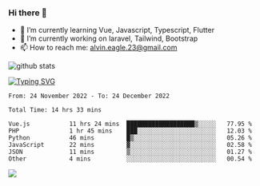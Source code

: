 ### Hi there 👋
- 🌱 I’m currently learning Vue, Javascript, Typescript, Flutter
- 🔭 I’m currently working on laravel, Tailwind, Bootstrap
- 📫 How to reach me: alvin.eagle.23@gmail.com



![github stats](https://github-readme-stats.vercel.app/api?username=alvnfaiz&show_icons=true)


[![Typing SVG](http://readme-typing-svg.herokuapp.com?font=Montserrat&color=%2336BCF7&duration=4000&center=true&lines=Alvin+Faiz;Fullstack+Developer;PHP%2C+Java%2C+Javascript%2C+Python;Laravel%2C+Vue%202%2C+Tailwind%2C+Bootstrap)](https://git.io/typing-svg)

<!--[![Alvnfaiz wakatime stats](https://github-readme-stats.vercel.app/api/wakatime?username=alvnfaiz&layout=compact&theme=dracula)](https://github.com/anuraghazra/github-readme-stats)

<!--START_SECTION:waka-->

```text
From: 24 November 2022 - To: 24 December 2022

Total Time: 14 hrs 33 mins

Vue.js           11 hrs 24 mins  ███████████████████▒░░░░░   77.95 %
PHP              1 hr 45 mins    ███░░░░░░░░░░░░░░░░░░░░░░   12.03 %
Python           46 mins         █▒░░░░░░░░░░░░░░░░░░░░░░░   05.26 %
JavaScript       22 mins         ▓░░░░░░░░░░░░░░░░░░░░░░░░   02.58 %
JSON             11 mins         ▒░░░░░░░░░░░░░░░░░░░░░░░░   01.27 %
Other            4 mins          ░░░░░░░░░░░░░░░░░░░░░░░░░   00.54 %
```

<!--END_SECTION:waka-->

  <!-- Change the `github-readme-stats.anuraghazra1.vercel.app` to `github-readme-stats.vercel.app`  -->
  <img align="center" src="https://github-readme-stats.anuraghazra1.vercel.app/api/top-langs/?username=alvnfaiz&layout=compact" />
<!--
**alvnfaiz/alvnfaiz** is a ✨ _special_ ✨ repository because its `README.md` (this file) appears on your GitHub profile.

Here are some ideas to get you started:

- 🔭 I’m currently working on ...
- 🌱 I’m currently learning ...
- 👯 I’m looking to collaborate on ...
- 🤔 I’m looking for help with ...
- 💬 Ask me about ...
- 📫 How to reach me: ...
- 😄 Pronouns: ...
- ⚡ Fun fact: ...
-->

